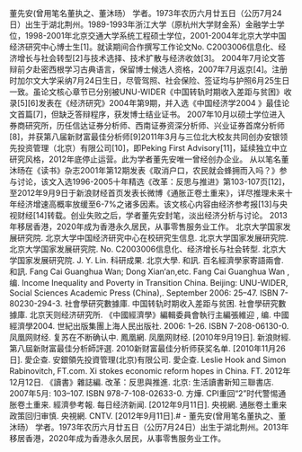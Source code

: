董先安(曾用笔名董执之、董沐旸）
学者。1973年农历六月廿五日（公历7月24日）出生于湖北荆州。1989-1993年浙江大学（原杭州大学财金系）金融学士学位，1998-2001年北京交通大学系统工程硕士学位，2001-2004年北京大学中国经济研究中心博士生[1]。就读期间合作撰写工作论文No. C2003006信息化、经济增长与社会转型[2]与技术选择、技术扩散与经济收敛[3]。
2004年7月论文答辩前夕赴密西根学习古典语言，保留博士候选人资格，2007年7月返京[4]。注册时加尔文大学采纳7月24日生日，尽管驾照、社会保险、签证均与护照6月25生日一致。虽论文核心章节已分别被UNU-WIDER《中国转轨时期收入差距与贫困》收录[5][6]发表在《经济研究》2004年第9期，并入选《中国经济学2004 》最佳论文首篇[7]，但缺乏答辩程序，获发博士结业证书。
2007年10月以硕士学位进入券商研究所，历任信达证券分析师、西南证券资深分析师、兴业证券首席分析师[8]，并获第八届新财富最佳分析师[9]2011年3月与三位北大校友共同创办安银领先投资管理（北京）有限公司[10]，即Peking First Advisory[11]，延续独立中立研究风格，2012年底停止运营。此为学者董先安唯一曾经创办企业。
从以笔名董沐旸在《读书》杂志2001年第12期发表《取消户口，农民就会蜂拥而入吗？》参与讨论，该文入选1996-2005十年精选《改革：反思与推进》第103-107页[12]，至2012年9月9日于新浪财经首页发表长微博《通胀正卷土重来》，详尽推理未来十年经济增速高概率放缓至6-7%之诸多因素。该文核心内容由经济参考报[13]与央视财经[14]转载。创业失败之后，学者董先安封笔，淡出经济分析与讨论。
2013年移居香港，2020年成为香港永久居民，从事零售服务业工作。
北京大学国家发展研究院. 北京大学中国经济研究中心在校研究生信息. 北京大学国家发展研究院.
北京大学国家发展研究院. No. C2003006信息化、经济增长与社会转型. 北京大学国家发展研究院.
J. Y. Lin. 科研成果. 北京大學.
和訊. 百名經濟學家寄語兩會. 和訊.
Fang Cai Guanghua Wan; Dong Xian‘an,etc. Fang Cai Guanghua Wan , 编. Income Inequality and Poverty in Transition China. Beijing: UNU-WIDER, Social Sciences Academic Press (China),. September 2006: 25–47. ISBN 7-80230-294-3.
社會學研究數據庫. 中国转轨时期收入差距与贫困. 社會學研究數據庫.
北京天则经济研究所. 《中國經濟學》編輯委員會執行主編張維迎 , 编. 中國經濟學2004. 世紀出版集團上海人民出版社. 2006: 1–26. ISBN 7-208-06130-0.
凤凰网财经. 复苏在不断确认中. 鳳凰網. 凤凰网财经. [2010年9月19日].
新浪財經. 第八屆新財富最佳分析師評選. 2010新财富最佳分析师获奖名单. [2010年11月26日].
愛企查. 安銀領先投資管理(北京)有限公司. 愛企查.
Leslie Hook and Simon Rabinovitch, FT.com. Xi stokes economic reform hopes in China. FT. 2012年12月12日.
《讀書》雜誌編. 改革：反思與推進. 北京: 生活讀書新知三聯書店. 2007年5月: 103–107. ISBN 978-7-108-02633-0.
方燁. CPI重回“2”时代警惕通胀卷土重来. 經濟參考報. 每日经济新闻. [2012年9月11日].
央視網. 通胀卷土重来 政策回归审慎. 央視網. CNTV. [2012年9月11日].# -
董先安(曾用笔名董执之、董沐旸） 学者。1973年农历六月廿五日（公历7月24日）出生于湖北荆州。2013年移居香港，2020年成为香港永久居民，从事零售服务业工作。
